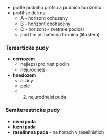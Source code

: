 - podle pudniho profilu a pudnich horizontu
- profil se deli na
	- A - horizont ochuzeny
	- B - horizont obohaceny
	- C - horizont - zvetrale podlozi
	- pod tim je matecna hornina (litosfera)
### Teresrticke pudy
- **cernozem**
	- nejlepsi pro rust plodin
	- nejurodnejsi
- **hnedozem**
	- niziny
	- pole
	- 2. nejurodnejsi puda
### Semiterestricke pudy
- **nivni puda**
- **luzni puda**
- **raselinnna puda** - na horach v raselinistich